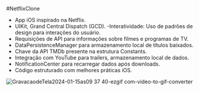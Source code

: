 #NetflixClone

- App iOS inspirado na Netflix.
- UIKit, Grand Central Dispatch (GCD).
-Interatividade: Uso de padrões de design para interações do usuário.
- Requisições de API para informações sobre filmes e programas de TV.
- DataPersistenceManager para armazenamento local de títulos baixados.
- Chave da API TMDb presente na estrutura Constants.
- Integração com YouTube para trailers, armazenamento local de dados.
- NotificationCenter para recarregar dados após downloads.
- Código estruturado com melhores práticas iOS.

![GravacaodeTela2024-01-15as09 37 40-ezgif com-video-to-gif-converter](https://github.com/diegofgl/NetflixClone/assets/122054408/11c1d199-55e6-4c0c-bcb7-9088f027332e)
